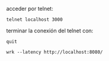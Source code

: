 acceder por telnet:

```
telnet localhost 3000
```
terminar la conexión del telnet con:

```
quit
```

```
wrk --latency http://localhost:8080/
```
